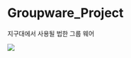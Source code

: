 # Groupware_Project
지구대에서 사용될 법한 그룹 웨어


<img src="https://img.shields.io/static/v1?message=Java&color=yellow" />
